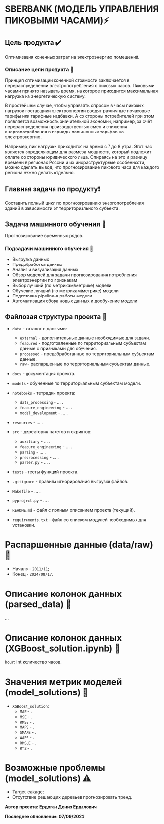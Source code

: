 # SBERBANK (МОДЕЛЬ УПРАВЛЕНИЯ ПИКОВЫМИ ЧАСАМИ)⚡️

## Цель продукта ✔️

Оптимизация конечных затрат на электроэнергию помещений.

### Описание цели продукта 📄

Принцип оптимизации конечной стоимости заключается в перераспределении электропотребления с пиковых часов. Пиковыми
часами принято называть время, на которое приходится максимальная нагрузка на энергетическую систему.

В простейшем случае, чтобы управлять спросом в часы пиковых нагрузок поставщики электроэнергии вводят различные
почасовые тарифы или тарифные надбавки. А со стороны потребителей при этом появляется возможность значительной экономии,
например, за счёт перераспределения производственных смен и снижения энергопотребления в периоды повышенных тарифов на
электроэнергию.

Например, пик нагрузки приходится на время с 7 до 8 утра. Этот час является определяющим для размера мощности, который
подлежит оплате со стороны юридического лица. Опираясь на это и разницу времени в регионах России и их инфраструктурные
особенности, можно сделать вывод, что прогнозирование пикового часа для каждого региона нужно делать отдельно.

## Главная задача по продукту❗

Составить полный цикл по прогнозированию энергопотребления зданий в зависимости от территориального субъекта.

## Задача машинного обучения 🤖

Прогнозирование временных рядов.

### Подзадачи машинного обучения 👾

* Выгрузка данных
* Предобработка данных
* Анализ и визуализация данных
* Обзор моделей для задачи прогнозирования потребления электроэнергии по признакам
* Выбор лучший (по метрикам/метрике) модели
* Обучение лучший (по метрикам/метрике) модели
* Подготовка pipeline-а работы модели
* Автоматизация сбора новых данных и дообучение модели

## Файловая структура проекта 📁

- `data` - каталог с данными:
    - `external` - дополнительные данные необходимые для задачи.
    - `featured` - подготовленные по территориальным субъектам данные с признаками для обучения.
    - `processed` - предобработанные по территориальным субъектам данные.
    - `raw` - распаршенные по территориальным субъектам данные.


- `docs` - документация проекта.
- `models` - обученные по территориальным субъектам модели.
- `notebooks` - тетрадки проекта:
    - `data_processing` - ... .
    - `feature_engineering` - ... .
    - `model_development` - ... .


- `resources` - ... .
- `src` - директория пакетов и скриптов:
    - `auxiliary` - ... .
    - `feature_engineering` - ... .
    - `parsing` - ... .
    - `preprocessing` - ... .
    - `parser.py` - ... .


- `tests` - тесты функций проекта.
- `.gitignore` - правила игнорирования выгрузки файлов.
- `Makefile` - ... .
- `pyproject.py` - ... .
- `README.md` - файл с полным описанием проекта (текущий).
- `requirements.txt` - файл со списком модулей необходимых для установки.

# Распаршенные данные (data/raw) 📶

- Начало - `2011/11`;
- Конец - `2024/08/17`.

# Описание колонок данных (parsed_data) 📖

...

# Описание колонок данных (XGBoost_solution.ipynb) 📁

`hour`: int количество часов.

# Значения метрик моделей (model_solutions) 🧠

* `XGBoost_solution`:
    * `MAE` - .
    * `MSE` - .
    * `RMSE` - .
    * `MAPE` - .
    * `SMAPE` - .
    * `WAPE` - .
    * `RMSLE` - .
    * `R^2` - .

# Возможные проблемы (model_solutions) ⚠️

* Target leakage;
* Отсутствие решающих деревьев прогнозировать тренд.

**Автор проекта: Ердоган Дениз Ердалович**

**Последнее обновление: 07/09/2024**
